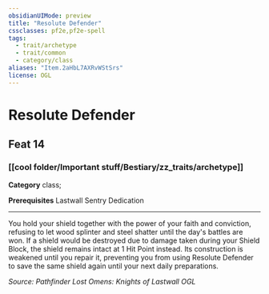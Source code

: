```yaml
---
obsidianUIMode: preview
title: "Resolute Defender"
cssclasses: pf2e,pf2e-spell
tags:
  - trait/archetype
  - trait/common
  - category/class
aliases: "Item.2aHbL7AXRvWStSrs"
license: OGL
---
```

# Resolute Defender
## Feat 14
### [[cool folder/Important stuff/Bestiary/zz_traits/archetype]]

**Category** class; 



**Prerequisites** Lastwall Sentry Dedication
* * *
You hold your shield together with the power of your faith and conviction, refusing to let wood splinter and steel shatter until the day's battles are won. If a shield would be destroyed due to damage taken during your Shield Block, the shield remains intact at 1 Hit Point instead. Its construction is weakened until you repair it, preventing you from using Resolute Defender to save the same shield again until your next daily preparations.

*Source: Pathfinder Lost Omens: Knights of Lastwall*
*OGL*